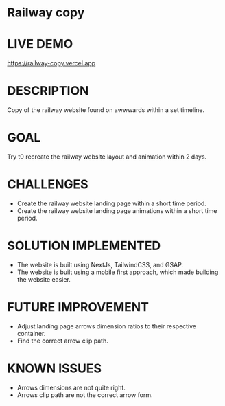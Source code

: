 # Railway copy

# LIVE DEMO
https://railway-copy.vercel.app
# DESCRIPTION
Copy of the railway website found on awwwards within a set timeline.
# GOAL
Try t0 recreate the railway website layout and animation within 2 days.
# CHALLENGES
- Create the railway website landing page within a short time period.
- Create the railway website landing page animations within a short time period.
# SOLUTION IMPLEMENTED
- The website is built using NextJs, TailwindCSS, and GSAP.
- The website is built using a mobile first approach, which made building the website easier.
# FUTURE IMPROVEMENT
- Adjust landing page arrows dimension ratios to their respective container.
- Find the correct arrow clip path.   
# KNOWN ISSUES
- Arrows dimensions are not quite right.
- Arrows clip path are not the correct arrow form.
